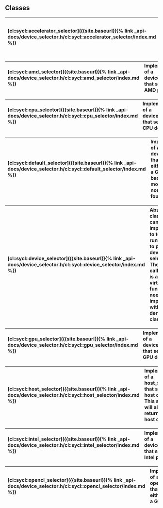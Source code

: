 ---
---
## Classes

| [cl::sycl::accelerator_selector]({{site.baseurl}}{% link _api-docs/device_selector.h/cl::sycl::accelerator_selector/index.md %}) | Implementation of a device_selector that selects an accelerator device.  |
| :--- | :--- |


| [cl::sycl::amd_selector]({{site.baseurl}}{% link _api-docs/device_selector.h/cl::sycl::amd_selector/index.md %}) | Implementation of a device_selector that selects an AMD platform.  |
| :--- | :--- |


| [cl::sycl::cpu_selector]({{site.baseurl}}{% link _api-docs/device_selector.h/cl::sycl::cpu_selector/index.md %}) | Implementation of a device_selector that selects a CPU device.  |
| :--- | :--- |


| [cl::sycl::default_selector]({{site.baseurl}}{% link _api-docs/device_selector.h/cl::sycl::default_selector/index.md %}) | Implementation of a device_selector that selects either a CPU or a GPU, and falls back to a host mode device if none can be found.  |
| :--- | :--- |


| [cl::sycl::device_selector]({{site.baseurl}}{% link _api-docs/device_selector.h/cl::sycl::device_selector/index.md %}) | Abstract class that can be implemented to tell the runtime how to perform device selection. The function call operator is a pure virtual function that needs to be implemented within derived classes.  |
| :--- | :--- |


| [cl::sycl::gpu_selector]({{site.baseurl}}{% link _api-docs/device_selector.h/cl::sycl::gpu_selector/index.md %}) | Implementation of a device_selector that selects a GPU device.  |
| :--- | :--- |


| [cl::sycl::host_selector]({{site.baseurl}}{% link _api-docs/device_selector.h/cl::sycl::host_selector/index.md %}) | Implementation of a host_selector that selects the host device. This selector will always return a valid host device  |
| :--- | :--- |


| [cl::sycl::intel_selector]({{site.baseurl}}{% link _api-docs/device_selector.h/cl::sycl::intel_selector/index.md %}) | Implementation of a device_selector that selects an Intel platform.  |
| :--- | :--- |


| [cl::sycl::opencl_selector]({{site.baseurl}}{% link _api-docs/device_selector.h/cl::sycl::opencl_selector/index.md %}) | Implementation of an opencl_selector that selects either a CPU or a GPU.  |
| :--- | :--- |

